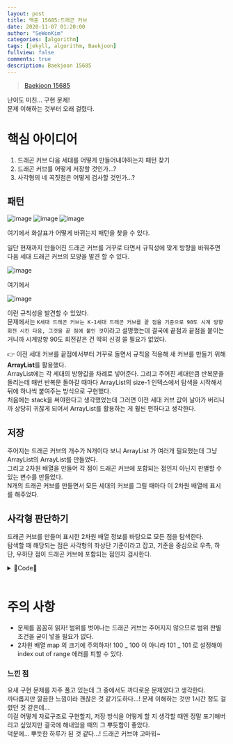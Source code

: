 ```yaml
---
layout: post
title: 백준 15685:드래곤 커브
date: 2020-11-07 01:20:00
author: "SeWonKim"
categories: [algorithm]
tags: [jekyll, algorithm, Baekjoon]
fullview: false
comments: true
description: Baekjoon 15685
---
```


> [Baekjoon 15685](https://www.acmicpc.net/problem/15685)

난이도 미친... 구현 문제!  
문제 이해하는 것부터 오래 걸렸다.

# 핵심 아이디어

1. 드래곤 커브 다음 세대를 어떻게 만들어내야하는지 패턴 찾기
2. 드래곤 커브를 어떻게 저장할 것인가...?
3. 사각형의 네 꼭짓점은 어떻게 검사할 것인가...?

## 패턴

![image](https://user-images.githubusercontent.com/30452963/98390055-3e767300-2098-11eb-9508-56dd4e0b1681.png)
![image](https://user-images.githubusercontent.com/30452963/98390098-49310800-2098-11eb-9866-9c941a22db7c.png)
![image](https://user-images.githubusercontent.com/30452963/98390127-4e8e5280-2098-11eb-94c2-e26335cc571f.png)

여기에서 화살표가 어떻게 바뀌는지 패턴을 찾을 수 있다.

일단 현재까지 만들어진 드래곤 커브를 거꾸로 타면서 규칙성에 맞게 방향을 바꿔주면 다음 세대 드래곤 커브의 모양을 발견 할 수 있다.

![image](https://user-images.githubusercontent.com/30452963/98390718-1a676180-2099-11eb-8a88-b459ef8a5611.png)

여기에서

![image](https://user-images.githubusercontent.com/30452963/98390799-3539d600-2099-11eb-8cb7-d08ffa26d7c4.png)

이런 규칙성을 발견할 수 있었다.  
문제에서는 `K세대 드래곤 커브는 K-1세대 드래곤 커브를 끝 점을 기준으로 90도 시계 방향 회전 시킨 다음, 그것을 끝 점에 붙인 것`이라고 설명했는데 결국에 끝점과 끝점을 붙이는 거니까 시계방향 90도 회전같은 건 딱히 신경 쓸 필요가 없었다.

👉 이전 세대 커브를 끝점에서부터 거꾸로 돌면서 규칙을 적용해 새 커브를 만들기 위해 **ArrayList**를 활용했다.  
ArrayList에는 각 세대의 방향값을 차례로 넣어준다. 그리고 주어진 세대만큼 반복문을 돌리는데 매번 반복문 돌아갈 때마다 ArrayList의 size-1 인덱스에서 탐색을 시작해서 뒤에 하나씩 붙여주는 방식으로 구현했다.  
처음에는 stack을 써야한다고 생각했었는데 그러면 이전 세대 커브 값이 날아가 버리니까 상당히 귀찮게 되어서 ArrayList를 활용하는 게 훨씬 편하다고 생각한다.

## 저장

주어지는 드래곤 커브의 개수가 N개이다 보니 ArrayList 가 여러개 필요했는데 그냥 ArrayList의 ArrayList를 만들었다.  
그리고 2차원 배열을 만들어 각 점이 드래곤 커브에 포함되는 점인지 아닌지 판별할 수 있는 변수를 만들었다.  
N개의 드래곤 커브를 만들면서 모든 세대의 커브를 그릴 때마다 이 2차원 배열에 표시를 해주었다.

## 사각형 판단하기

드래곤 커브를 만들며 표시한 2차원 배열 정보를 바탕으로 모든 점을 탐색한다.  
탐색할 때 해당되는 점은 사각형의 좌상단 기준이라고 잡고, 기준을 중심으로 우측, 하단, 우하단 점이 드래곤 커브에 포함되는 점인지 검사한다.









<details>
<summary>🍁Code🍁</summary>
<div markdown="1">

```java
import java.io.BufferedReader;
import java.io.InputStreamReader;
import java.util.ArrayList;
import java.util.StringTokenizer;

public class Main {

    /*
     * 1. 90도 회전 (현재+1)%4
     * 0 > 1
     * 1 > 2
     * 2 > 3
     * 3 > 0
     *
     * 2. 현재 세대 거꾸로 돌면서 90도 회전한 정보를 이어 붙인다
     * 3. 입력받은 세대만큼 1, 2 반복
     *
     * 사각형 꼭지점 탐색
     * 4. 찾은 드래곤커브를 2차원 배열에 표시
     * 5. 2차원 배열 탐색 (점마다 4꼭지점 탐색) (기준: 좌상단 꼭짓점임)
     *
     * */

    // x: col, y: row
    static boolean[][] map;
    static int[][] dir = { {1,0}, {0, -1}, {-1, 0} , {0, 1} };
    public static void main(String[] args) throws Exception {
    	BufferedReader br = new BufferedReader(new InputStreamReader(System.in));
    	StringTokenizer st = null;
    	int N = Integer.parseInt(br.readLine());

    	int[][] info = new int[N][4];	// 0: col , 1: row, 2:direction, 3:generation
    	for (int i = 0; i < N; i++) {
    		st = new StringTokenizer(br.readLine(), " ");
    		info[i][0] = Integer.parseInt(st.nextToken());
    		info[i][1] = Integer.parseInt(st.nextToken());
    		info[i][2] = Integer.parseInt(st.nextToken());
    		info[i][3] = Integer.parseInt(st.nextToken());
    	}

    	// 드래곤 커브 만들기
    	ArrayList<ArrayList<Integer> > list = new ArrayList<ArrayList<Integer> >(N);
    	map = new boolean[101][101];	// 드래곤커브를 2차원 배열에 표시할 것임
    	for (int i = 0; i < N; i++) {
    		list.add(new ArrayList<Integer>());
    		list.get(i).add(info[i][2]);	// 시작점 추가
    		map[info[i][0]][info[i][1]] = true;

    		int x = info[i][0] + dir[info[i][2]][0];
    		int y = info[i][1] + dir[info[i][2]][1];
    		map[x][y] = true;

    		for (int g = 0; g < info[i][3]; g++) {
    			int size = list.get(i).size();	// 현재 세대 사이즈

    			// 거꾸로 돌면서 정보 이어붙이기
    			for (int idx = size-1; idx >= 0; idx--) {
    				int newDir = (list.get(i).get(idx)+1)%4;
    				list.get(i).add(newDir);

    				// 드래곤 커브 좌표 표시
    				x += dir[newDir][0];
    				y += dir[newDir][1];
    				map[x][y] = true;

    			}
    		}
    	}

    	int cnt = 0;
    	for (int r = 0; r < 100; r++) {
    		for (int c = 0; c < 100; c++) {
    			if(map[r][c] && check(r, c)) cnt++;
    		}
    	}
    	System.out.println(cnt);
    }

    private static boolean check(int r, int c) {
    	// 기준: 좌상단 꼭짓점
    	int[][] d = { {1, 0}, {0, 1}, {1,1} };
    	for(int i=0; i<3; i++){
    		int nr = r + d[i][0];
    		int nc = c + d[i][1];

    		if(!map[nr][nc]) return false;
    	}

    	return true;
    }

}
```

</div>
</details>
　    
　     
　      
       
# 주의 사항

- 문제를 꼼꼼히 읽자! 범위를 벗어나는 드래곤 커브는 주어지지 않으므로 범위 판별 조건을 굳이 넣을 필요가 없다.
- 2차원 배열 map 의 크기에 주의하자! 100 _ 100 이 아니라 101 _ 101 로 설정해야 index out of range 에러를 피할 수 있다.

### 느낀 점

요새 구현 문제를 자주 풀고 있는데 그 중에서도 까다로운 문제였다고 생각한다.  
까다롭지만 깔끔한 느낌이라 괜찮은 것 같기도하다...! 문제 이해하는 것만 1시간 정도 걸렸던 것 같은데...  
이걸 어떻게 자료구조로 구현할지, 저장 방식을 어떻게 할 지 생각할 때엔 정말 포기해버리고 싶었지만 결국에 해내었을 때의 그 뿌듯함이 좋았다.  
덕분에... 뿌듯한 하루가 된 것 같다...! 드래곤 커브야 고마워~
